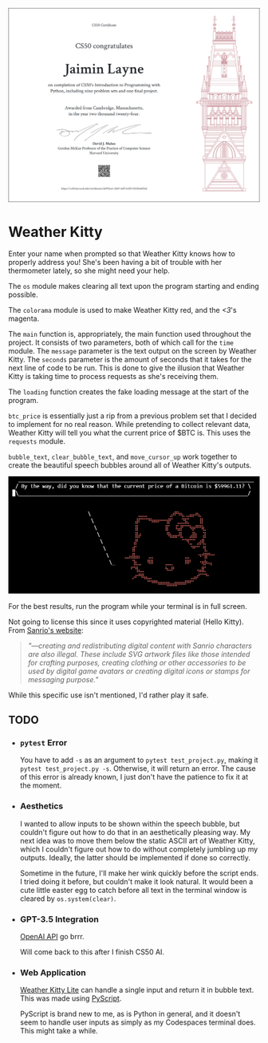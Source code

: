 ![certificate](https://github.com/jaim1n/jaim1n.github.io/blob/main/assets/certificates/CS50P.png?raw=true)

# Weather Kitty
Enter your name when prompted so that Weather Kitty knows how to properly address you!
She's been having a bit of trouble with her thermometer lately, so she might need your help.

The `os` module makes clearing all text upon the program starting and ending possible.

The `colorama` module is used to make Weather Kitty red, and the *<3*'s magenta.

The `main` function is, appropriately, the main function used throughout the project. It consists of two parameters, both of which call for the `time` module.
The `message` parameter is the text output on the screen by Weather Kitty. The `seconds` parameter is the amount of seconds that it takes for the next line of code to be run.
This is done to give the illusion that Weather Kitty is taking time to process requests as she's receiving them.

The `loading` function creates the fake loading message at the start of the program.

`btc_price` is essentially just a rip from a previous problem set that I decided to implement for no real reason.
While pretending to collect relevant data, Weather Kitty will tell you what the current price of $BTC is.
This uses the `requests` module.

`bubble_text`, `clear_bubble_text`, and `move_cursor_up` work together to create the beautiful speech bubbles around all of Weather Kitty's outputs.

![screenshot](https://github.com/jaim1n/Weather-Kitty/blob/main/assets/screenshot.png?raw=true)

For the best results, run the program while your terminal is in full screen.

Not going to license this since it uses copyrighted material (Hello Kitty).
From [Sanrio's website](https://www.sanrio.com/pages/sanrio-intellectual-property-info):
> *"—creating and redistributing digital content with Sanrio characters are also illegal.  These include SVG artwork files like those intended for crafting purposes, creating clothing or other accessories to be used by digital game avatars or creating digital  icons or stamps for messaging purpose."*

While this specific use isn't mentioned, I'd rather play it safe.

## TODO
- ### `pytest` Error
  You have to add `-s` as an argument to `pytest test_project.py`, making it `pytest test_project.py -s`. Otherwise, it will return an error.
  The cause of this error is already known, I just don't have the patience to fix it at the moment.

- ### Aesthetics
  I wanted to allow inputs to be shown within the speech bubble, but couldn't figure out how to do that in an aesthetically pleasing way.
  My next idea was to move them below the static ASCII art of Weather Kitty, which I couldn't figure out how to do without completely jumbling up my outputs.
  Ideally, the latter should be implemented if done so correctly.

  Sometime in the future, I'll make her wink quickly before the script ends. I tried doing it before, but couldn't make it look natural.
  It would been a cute little easter egg to catch before all text in the terminal window is cleared by `os.system(clear)`.

- ### GPT-3.5 Integration
  [OpenAI API](https://platform.openai.com/docs/overview) go brrr.

  Will come back to this after I finish CS50 AI.

- ### Web Application
  [Weather Kitty Lite](https://jaim1n.github.io/wk-lite) can handle a single input and return it in bubble text.
  This was made using [PyScript](https://pyscript.com/).

  PyScript is brand new to me, as is Python in general, and it doesn't seem to handle user inputs as simply as my Codespaces terminal does. This might take a while.
